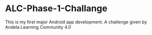# ALC-Phase-1-Challange

This is my first major Android app development. A challenge given by Andela Learning Community 4.0
